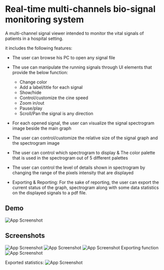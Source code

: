 # Real-time multi-channels bio-signal monitoring system  

A multi-channel signal viewer intended to monitor the vital signals of patients in a hospital setting.

it includes the following features:
* The user can browse his PC to open any signal file

* The use can manipulate the running signals through UI elements that provide the below function:
  - Change color  
  - Add a label/title for each signal
  - Show/hide
  - Control/customize the cine speed
  - Zoom in/out
  - Pause/play
  - Scroll/Pan the signal is any direction

* For each opened signal, the user can visualize the signal spectrogram image beside the main graph

* The user can control/customize the relative size of the signal graph and the spectrogram image
* The user can control which spectrogram to display & The color palette that is used in the spectrogram out of 5 different palettes 
* The user can control the level of details shown in spectrogram by changing the range of the pixels intensity that are displayed
* Exporting & Reporting: For the sake of reporting, the user can export the current status of the graph, spectrogram along with some data statistics on the displayed signals to a pdf file. 


## Demo

![App Screenshot](https://github.com/ShimaaDaly/Realtime_multichannels_biosignal_monitoring_system-/blob/main/realtime_signal_monitoring_system/screenshots/vid_0.gif)
## Screenshots

![App Screenshot](https://github.com/ShimaaDaly/Realtime_multichannels_biosignal_monitoring_system-/blob/main/realtime_signal_monitoring_system/screenshots/screen%200.png)
![App Screenshot](https://github.com/ShimaaDaly/Realtime_multichannels_biosignal_monitoring_system-/blob/main/realtime_signal_monitoring_system/screenshots/screen%201.png)
![App Screenshot](https://github.com/ShimaaDaly/Realtime_multichannels_biosignal_monitoring_system-/blob/main/realtime_signal_monitoring_system/screenshots/screen%202.png)
Exporting function
![App Screenshot](https://github.com/ShimaaDaly/Realtime_multichannels_biosignal_monitoring_system-/blob/main/realtime_signal_monitoring_system/screenshots/screen%204.png)

Exported statistics:
![App Screenshot](https://github.com/ShimaaDaly/Realtime_multichannels_biosignal_monitoring_system-/blob/main/realtime_signal_monitoring_system/screenshots/exported%20signal%20statistics.png)
